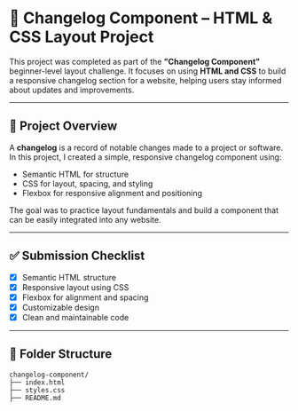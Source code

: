 # 📝 Changelog Component – HTML & CSS Layout Project

This project was completed as part of the **"Changelog Component"** beginner-level layout challenge. It focuses on using **HTML and CSS** to build a responsive changelog section for a website, helping users stay informed about updates and improvements.

---

## 📖 Project Overview

A **changelog** is a record of notable changes made to a project or software. In this project, I created a simple, responsive changelog component using:

- Semantic HTML for structure  
- CSS for layout, spacing, and styling  
- Flexbox for responsive alignment and positioning

The goal was to practice layout fundamentals and build a component that can be easily integrated into any website.

---

## ✅ Submission Checklist

- [x] Semantic HTML structure  
- [x] Responsive layout using CSS  
- [x] Flexbox for alignment and spacing  
- [x] Customizable design  
- [x] Clean and maintainable code

---

## 📂 Folder Structure

```plaintext
changelog-component/
├── index.html
├── styles.css
├── README.md

